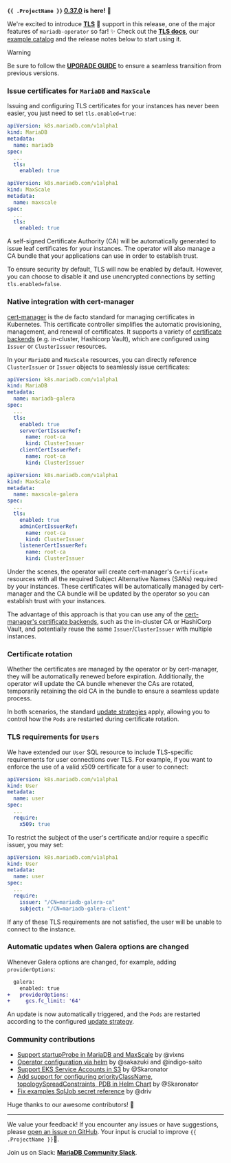 **`{{ .ProjectName }}` [0.37.0](https://github.com/mariadb-operator/mariadb-operator/releases/tag/0.37.0) is here!** 🦭

We're excited to introduce __[TLS](https://github.com/mariadb-operator/mariadb-operator/blob/main/docs/TLS.md)__ 🔐 support in this release, one of the major features of `mariadb-operator` so far! ✨ Check out the __[TLS docs](https://github.com/mariadb-operator/mariadb-operator/blob/main/docs/TLS.md)__, our [example catalog](https://github.com/mariadb-operator/mariadb-operator/tree/main/examples/manifests) and the release notes below to start using it.

> [!WARNING]
> Be sure to follow the __[UPGRADE GUIDE](https://github.com/mariadb-operator/mariadb-operator/blob/main/docs/releases/UPGRADE_0.37.0.md)__ to ensure a seamless transition from previous versions.

### Issue certificates for `MariaDB` and `MaxScale`

Issuing and configuring TLS certificates for your instances has never been easier, you just need to set `tls.enabled=true`:

```yaml
apiVersion: k8s.mariadb.com/v1alpha1
kind: MariaDB
metadata:
  name: mariadb
spec:
  ...
  tls:
    enabled: true
```

```yaml
apiVersion: k8s.mariadb.com/v1alpha1
kind: MaxScale
metadata:
  name: maxscale
spec:
  ...
  tls:
    enabled: true
```

A self-signed Certificate Authority (CA) will be automatically generated to issue leaf certificates for your instances. The operator will also manage a CA bundle that your applications can use in order to establish trust. 

To ensure security by default, TLS will now be enabled by default. However, you can choose to disable it and use unencrypted connections by setting `tls.enabled=false`.

### Native integration with cert-manager

[cert-manager](https://cert-manager.io/) is the de facto standard for managing certificates in Kubernetes. This certificate controller simplifies the automatic provisioning, management, and renewal of certificates. It supports a variety of [certificate backends](https://cert-manager.io/docs/configuration/issuers/) (e.g. in-cluster, Hashicorp Vault), which are configured using `Issuer` or `ClusterIssuer` resources.

In your `MariaDB` and `MaxScale` resources, you can directly reference `ClusterIssuer` or `Issuer` objects to seamlessly issue certificates:

```yaml
apiVersion: k8s.mariadb.com/v1alpha1
kind: MariaDB
metadata:
  name: mariadb-galera
spec:
  ...
  tls:
    enabled: true
    serverCertIssuerRef:
      name: root-ca
      kind: ClusterIssuer
    clientCertIssuerRef:
      name: root-ca
      kind: ClusterIssuer
```
```yaml
apiVersion: k8s.mariadb.com/v1alpha1
kind: MaxScale
metadata:
  name: maxscale-galera
spec:
  ...
  tls:
    enabled: true
    adminCertIssuerRef:
      name: root-ca
      kind: ClusterIssuer
    listenerCertIssuerRef:
      name: root-ca
      kind: ClusterIssuer
``` 

Under the scenes, the operator will create cert-manager's `Certificate` resources with all the required Subject Alternative Names (SANs) required by your instances. These certificates will be automatically managed by cert-manager and the CA bundle will be updated by the operator so you can establish trust with your instances.

The advantage of this approach is that you can use any of the [cert-manager's certificate backends](https://cert-manager.io/docs/configuration/issuers/), such as the in-cluster CA or HashiCorp Vault, and potentially reuse the same `Issuer`/`ClusterIssuer` with multiple instances.

### Certificate rotation

Whether the certificates are managed by the operator or by cert-manager, they will be automatically renewed before expiration. Additionally, the operator will update the CA bundle whenever the CAs are rotated, temporarily retaining the old CA in the bundle to ensure a seamless update process.

In both scenarios, the standard [update strategies](https://github.com/mariadb-operator/mariadb-operator/blob/main/docs/UPDATES.md) apply, allowing you to control how the `Pods` are restarted during certificate rotation.

### TLS requirements for `Users`

We have extended our `User` SQL resource to include TLS-specific requirements for user connections over TLS. For example, if you want to enforce the use of a valid x509 certificate for a user to connect:

```yaml
apiVersion: k8s.mariadb.com/v1alpha1
kind: User
metadata:
  name: user
spec:
  ...
  require:
    x509: true
```

To restrict the subject of the user's certificate and/or require a specific issuer, you may set:

```yaml
apiVersion: k8s.mariadb.com/v1alpha1
kind: User
metadata:
  name: user
spec:
  ...
  require:
    issuer: "/CN=mariadb-galera-ca"
    subject: "/CN=mariadb-galera-client"
```

If any of these TLS requirements are not satisfied, the user will be unable to connect to the instance.

### Automatic updates when Galera options are changed

Whenever Galera options are changed, for example, adding `providerOptions`:

```diff
  galera:
    enabled: true
+   providerOptions:
+     gcs.fc_limit: '64'
```

An update is now automatically triggered, and the `Pods` are restarted according to the configured [update strategy](https://github.com/mariadb-operator/mariadb-operator/blob/main/docs/UPDATES.md).
 
### Community contributions

- [Support startupProbe in MariaDB and MaxScale](https://github.com/mariadb-operator/mariadb-operator/pull/1053) by @vixns 
- [Operator configuration via helm](https://github.com/mariadb-operator/mariadb-operator/pull/1098) by @sakazuki and @indigo-saito
- [Support EKS Service Accounts in S3](https://github.com/mariadb-operator/mariadb-operator/pull/1115) by @Skaronator
- [Add support for configuring priorityClassName, topologySpreadConstraints, PDB in Helm Chart](https://github.com/mariadb-operator/mariadb-operator/pull/1133) by @Skaronator
- [Fix examples SqlJob secret reference](https://github.com/mariadb-operator/mariadb-operator/pull/1090) by @driv 

Huge thanks to our awesome contributors! 🙇

---

We value your feedback! If you encounter any issues or have suggestions, please [open an issue on GitHub](https://github.com/mariadb-operator/mariadb-operator/issues/new/choose). Your input is crucial to improve `{{ .ProjectName }}`🦭.

Join us on Slack: **[MariaDB Community Slack](https://r.mariadb.com/join-community-slack)**.